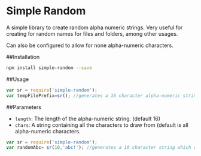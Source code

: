 # Simple Random

A simple library to create random alpha numeric strings.
Very useful for creating for random names for files and folders, among other usages.

Can also be configured to allow for none alpha-numeric characters.

##Installation
```bash
npm install simple-random --save 
```
##Usage
```javascript
var sr = require('simple-random');
var tempFilePrefix=sr(); //generates a 16 character alpha-numeric string.
```
##Parameters
- `length`:  The length of the alpha-numeric string. (default 16)
- `chars`: A string containing all the characters to draw from (default is all alpha-numeric characters.
 
```javascript
var sr = require('simple-random');
var randomAbc= sr(10,'abc!'); //generates a 10 character string which will contain only 'abc!' characters.
```

